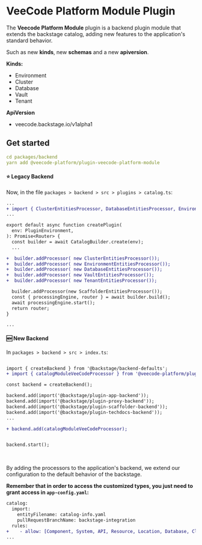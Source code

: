 # VeeCode Platform Module Plugin

The **Veecode Platform Module** plugin is a backend plugin module that extends the backstage catalog, adding new features to the application's standard behavior.

Such as new **kinds**, new **schemas** and a new **apiversion**.

**Kinds:**

- Environment
- Cluster
- Database
- Vault
- Tenant

**ApiVersion**

- veecode.backstage.io/v1alpha1

## Get started

```yaml
cd packages/backend
yarn add @veecode-platform/plugin-veecode-platform-module
```

#### ⭐ Legacy Backend

Now, in the file `packages > backend > src > plugins > catalog.ts`:

```diff
...
+ import { ClusterEntitiesProcessor, DatabaseEntitiesProcessor, EnvironmentEntitiesProcessor, VaultEntitiesProcessor,TenantEntitiesProcessor } from '@veecode-platform/plugin-veecode-platform-module';
...

export default async function createPlugin(
  env: PluginEnvironment,
): Promise<Router> {
  const builder = await CatalogBuilder.create(env);
  ...

+  builder.addProcessor( new ClusterEntitiesProcessor());
+  builder.addProcessor( new EnvironmentEntitiesProcessor());
+  builder.addProcessor( new DatabaseEntitiesProcessor());
+  builder.addProcessor( new VaultEntitiesProcessor());
+  builder.addProcessor( new TenantEntitiesProcessor());

  builder.addProcessor(new ScaffolderEntitiesProcessor());
  const { processingEngine, router } = await builder.build();
  await processingEngine.start();
  return router;
}

...
```

#### 🆕 New Backend

In `packages > backend > src > index.ts`:

```diff

import { createBackend } from '@backstage/backend-defaults';
+ import { catalogModuleVeeCodeProcessor } from '@veecode-platform/plugin-veecode-platform-module';

const backend = createBackend();

backend.add(import('@backstage/plugin-app-backend'));
backend.add(import('@backstage/plugin-proxy-backend'));
backend.add(import('@backstage/plugin-scaffolder-backend'));
backend.add(import('@backstage/plugin-techdocs-backend'));
...

+ backend.add(catalogModuleVeeCodeProcessor);


backend.start();
```

<br>

By adding the processors to the application's backend, we extend our configuration to the default behavior of the backstage.

**Remember that in order to access the customized types, you just need to grant access in `app-config.yaml`:**

```diff
catalog:
  import:
    entityFilename: catalog-info.yaml
    pullRequestBranchName: backstage-integration
  rules:
+    - allow: [Component, System, API, Resource, Location, Database, Cluster, Environment, Vault, Tenant]
...
```
